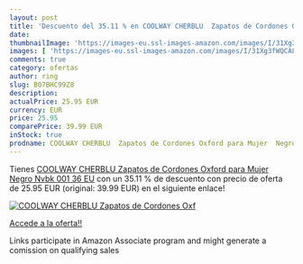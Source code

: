 ```yaml
---
layout: post
title: 'Descuento del 35.11 % en COOLWAY CHERBLU  Zapatos de Cordones Oxf'
date: 
thumbnailImage: 'https://images-eu.ssl-images-amazon.com/images/I/31Xg3fWQCAL._SL200_.jpg'
images: [ 'https://images-eu.ssl-images-amazon.com/images/I/31Xg3fWQCAL._SL200_.jpg' ]
comments: true
category: ofertas
author: ring
slug: B07BHC99Z8
description:
actualPrice: 25.95 EUR
currency: EUR
price: 25.95
comparePrice: 39.99 EUR
inStock: true
prodname: COOLWAY CHERBLU  Zapatos de Cordones Oxford para Mujer  Negro  Nvbk 001   36 EU
---
```


Tienes [COOLWAY CHERBLU  Zapatos de Cordones Oxford para Mujer  Negro  Nvbk 001   36 EU](https://www.amazon.es/dp/B07BHC99Z8/?tag=tolees-21) con un 35.11 % de descuento con precio de oferta de 25.95 EUR (original: 39.99 EUR) en el siguiente enlace!

[![COOLWAY CHERBLU  Zapatos de Cordones Oxf](https://images-eu.ssl-images-amazon.com/images/I/31Xg3fWQCAL._SL200_.jpg)](https://www.amazon.es/dp/B07BHC99Z8/?tag=tolees-21)

[Accede a la oferta!!](https://www.amazon.es/dp/B07BHC99Z8/?tag=tolees-21)

Links participate in Amazon Associate program and might generate a comission on qualifying sales


